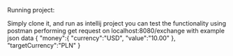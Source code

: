 Running project:

Simply clone it, and run as intellij project 
you can test the functionality using postman performing get request on localhost:8080/exchange
with example json data
{
"money":{
"currency":"USD",
"value":"10.00"
},
"targetCurrency":"PLN"
}